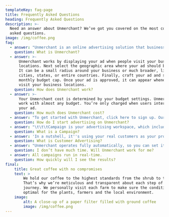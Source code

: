 ```yaml
---
templateKey: faq-page
title: Frequently Asked Questions
heading: Frequently Asked Questions
description: >-
  Need an answer about Unmerchant? We’ve got you covered on the most commonly
  asked questions.
image: /img/coffee.png
faq:
  - answer: "Unmerchant is an online advertising solution that businesses use to promote their products and \t\t\t\t\t\tservices on Instagram, Facebook, Pinterest, YouTube and other social media networks. With a \t\t\t\t\t\tMark account, advertisers can customize their budgets and targeting, and start or stop their ads at any time."
    question: What is Unmerchant?
  - answer: >-
      Unmerchant works by displaying your ad when people visit your business
      locations. Next select the geographic area where your ad should be shown.
      It can be a small radius around your business or much broader, like
      cities, states, or entire countries. Finally, craft your ad and set your
      monthly budget cap. Once your ad is approved, it can appear whenever users
      visit your business locations.
    question: How does Unmerchant work?
  - answer: >-
      Your Unmerchant cost is determined by your budget settings. Unmerchant can
      work with almost any budget. You’re only charged when users interact with
      your ad.
    question: How much does Unmerchant cost?
  - answer: "To get started with Unmerchant, click here to sign up. Our guided setup process will walk you \t\t\t\t\t\tthrough creating your first ad in just a few steps. If you need help signing up, our Unmerchant \t\t\t\t\t\texperts are available to set up your new account and even assist in creating your first campaign \t\t\t\t\t\tat no additional cost. Give us a call at our 1-800 number Mon-Fri, 9am-9pm ET."
    question: How do I start advertising on Unmerchant?
  - answer: "\t\t\tCampaign is your advertising workspace, which includes your locations, ads, customers and other \t\t\t\t\t\tdata and tools concerning a particular product or brand you promoting. You can have as many \t\t\t\t\t\tcampaigns as you want withing your account."
    question: What is a Campaign?
  - answer: 'In a nutshell, it''s using your real customers as your promoters.'
    question: What is Customer Advertising?
  - answer: "Unmerchant operates fully automatically, so you can set it and forget it. We will send you weekly \t\t\t\t\t\treports by email, and of course you can always check your campaign in the Unmerchant Dashboard or \t\t\t\t\t\tfrom your smartphone with the Unmerchant Business app on iOS and Android (coming soon)."
    question: I don’t have much time. Will Unmerchant work for me?
  - answer: All campaigns run in real-time.
    question: How quickly will I see the results?
final:
    title: Great coffee with no compromises
    text: >
        We hold our coffee to the highest standards from the shrub to the cup.
        That’s why we’re meticulous and transparent about each step of the coffee’s
        journey. We personally visit each farm to make sure the conditions are
        optimal for the plants, farmers and the local environment.
    image:
        alt: A close-up of a paper filter filled with ground coffee
        image: /img/coffee.png
---
```

